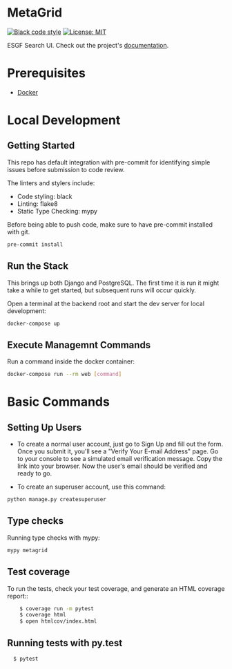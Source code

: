 # MetaGrid

[![Black code style](https://img.shields.io/badge/code%20style-black-000000.svg)](https://github.com/ambv/black)
[![License: MIT](https://img.shields.io/badge/License-MIT-yellow.svg)](https://opensource.org/licenses/MIT)

ESGF Search UI. Check out the project's [documentation](http://aims-group.github.io/MetaGrid/).

# Prerequisites

- [Docker](https://docs.docker.com/docker-for-mac/install/)

# Local Development
## Getting Started
This repo has default integration with pre-commit for identifying simple issues before submission to code review.

The linters and stylers include:

- Code styling: black
- Linting: flake8
- Static Type Checking: mypy

Before being able to push code, make sure to have pre-commit installed with git.

```bash
pre-commit install
```

## Run the Stack

This brings up both Django and PostgreSQL. The first time it is run it might take a while to get started, but subsequent runs will occur quickly.

Open a terminal at the backend root and start the dev server for local development:
```bash
docker-compose up
```

## Execute Managemnt Commands

Run a command inside the docker container:

```bash
docker-compose run --rm web [command]
```

# Basic Commands
## Setting Up Users
- To create a normal user account, just go to Sign Up and fill out the form. Once you submit it, you'll see a "Verify Your E-mail Address" page. Go to your console to see a simulated email verification message. Copy the link into your browser. Now the user's email should be verified and ready to go.

- To create an superuser account, use this command:
```bash
python manage.py createsuperuser
```


## Type checks

Running type checks with mypy:
```bash
mypy metagrid
```

## Test coverage
To run the tests, check your test coverage, and generate an HTML coverage report::

```bash
    $ coverage run -m pytest
    $ coverage html
    $ open htmlcov/index.html
```

## Running tests with py.test
``` bash
  $ pytest
```